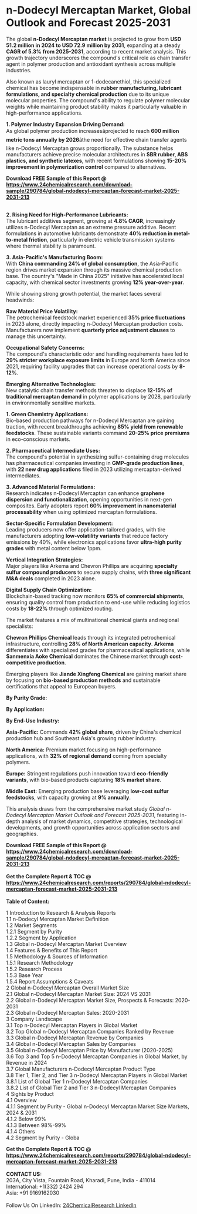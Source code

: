 <h1>n-Dodecyl Mercaptan Market, Global Outlook and Forecast 2025-2031</h1><p>The global <strong>n-Dodecyl Mercaptan market</strong> is projected to grow from <strong>USD 51.2 million in 2024 to USD 72.9 million by 2031</strong>, expanding at a steady <strong>CAGR of 5.3% from 2025-2031</strong>, according to recent market analysis. This growth trajectory underscores the compound's critical role as chain transfer agent in polymer production and antioxidant synthesis across multiple industries.</p><p>Also known as lauryl mercaptan or 1-dodecanethiol, this specialized chemical has become indispensable in <strong>rubber manufacturing, lubricant formulations, and specialty chemical production</strong> due to its unique molecular properties. The compound's ability to regulate polymer molecular weights while maintaining product stability makes it particularly valuable in high-performance applications.</p><p><strong>1. Polymer Industry Expansion Driving Demand:</strong><br>
As global polymer production increasesâprojected to reach <strong>600 million metric tons annually by 2026</strong>âthe need for effective chain transfer agents like n-Dodecyl Mercaptan grows proportionally. The substance helps manufacturers achieve precise molecular architectures in <strong>SBR rubber, ABS plastics, and synthetic latexes</strong>, with recent formulations showing <strong>15-20% improvement in polymerization control</strong> compared to alternatives.</p><div><b>Download FREE Sample of this Report @ 
            <a href="https://www.24chemicalresearch.com/download-sample/290784/global-ndodecyl-mercaptan-forecast-market-2025-2031-213">
            https://www.24chemicalresearch.com/download-sample/290784/global-ndodecyl-mercaptan-forecast-market-2025-2031-213</a></b></div><br><p><strong>2. Rising Need for High-Performance Lubricants:</strong><br>
The lubricant additives segment, growing at <strong>4.8% CAGR</strong>, increasingly utilizes n-Dodecyl Mercaptan as an extreme pressure additive. Recent formulations in automotive lubricants demonstrate <strong>40% reduction in metal-to-metal friction</strong>, particularly in electric vehicle transmission systems where thermal stability is paramount.</p><p><strong>3. Asia-Pacific's Manufacturing Boom:</strong><br>
With <strong>China commanding 24% of global consumption</strong>, the Asia-Pacific region drives market expansion through its massive chemical production base. The country's "Made in China 2025" initiative has accelerated local capacity, with chemical sector investments growing <strong>12% year-over-year</strong>.</p><p>While showing strong growth potential, the market faces several headwinds:</p><p><strong>Raw Material Price Volatility:</strong><br>
	The petrochemical feedstock market experienced <strong>35% price fluctuations</strong> in 2023 alone, directly impacting n-Dodecyl Mercaptan production costs. Manufacturers now implement <strong>quarterly price adjustment clauses</strong> to manage this uncertainty.</p><p><strong>Occupational Safety Concerns:</strong><br>
	The compound's characteristic odor and handling requirements have led to <strong>29% stricter workplace exposure limits</strong> in Europe and North America since 2021, requiring facility upgrades that can increase operational costs by <strong>8-12%</strong>.</p><p><strong>Emerging Alternative Technologies:</strong><br>
	New catalytic chain transfer methods threaten to displace <strong>12-15% of traditional mercaptan demand</strong> in polymer applications by 2028, particularly in environmentally sensitive markets.</p><p><strong>1. Green Chemistry Applications:</strong><br>
Bio-based production pathways for n-Dodecyl Mercaptan are gaining traction, with recent breakthroughs achieving <strong>85% yield from renewable feedstocks</strong>. These sustainable variants command <strong>20-25% price premiums</strong> in eco-conscious markets.</p><p><strong>2. Pharmaceutical Intermediate Uses:</strong><br>
The compound's potential in synthesizing sulfur-containing drug molecules has pharmaceutical companies investing in <strong>GMP-grade production lines</strong>, with <strong>22 new drug applications</strong> filed in 2023 utilizing mercaptan-derived intermediates.</p><p><strong>3. Advanced Material Formulations:</strong><br>
Research indicates n-Dodecyl Mercaptan can enhance <strong>graphene dispersion and functionalization</strong>, opening opportunities in next-gen composites. Early adopters report <strong>60% improvement in nanomaterial processability</strong> when using optimized mercaptan formulations.</p><p><strong>Sector-Specific Formulation Development:</strong><br>
	Leading producers now offer application-tailored grades, with tire manufacturers adopting <strong>low-volatility variants</strong> that reduce factory emissions by 40%, while electronics applications favor <strong>ultra-high purity grades</strong> with metal content below 1ppm.</p><p><strong>Vertical Integration Strategies:</strong><br>
	Major players like Arkema and Chevron Phillips are acquiring <strong>specialty sulfur compound producers</strong> to secure supply chains, with <strong>three significant M&amp;A deals</strong> completed in 2023 alone.</p><p><strong>Digital Supply Chain Optimization:</strong><br>
	Blockchain-based tracking now monitors <strong>65% of commercial shipments</strong>, ensuring quality control from production to end-use while reducing logistics costs by <strong>18-22%</strong> through optimized routing.</p><p>The market features a mix of multinational chemical giants and regional specialists:</p><p><strong>Chevron Phillips Chemical</strong> leads through its integrated petrochemical infrastructure, controlling <strong>28% of North American capacity</strong>. <strong>Arkema</strong> differentiates with specialized grades for pharmaceutical applications, while <strong>Sanmenxia Aoke Chemical</strong> dominates the Chinese market through <strong>cost-competitive production</strong>.</p><p>Emerging players like <strong>Jiande Xingfeng Chemical</strong> are gaining market share by focusing on <strong>bio-based production methods</strong> and sustainable certifications that appeal to European buyers.</p><p><strong>By Purity Grade:</strong></p><p><strong>By Application:</strong></p><p><strong>By End-Use Industry:</strong></p><p><strong>Asia-Pacific:</strong> Commands <strong>42% global share</strong>, driven by China's chemical production hub and Southeast Asia's growing rubber industry.</p><p><strong>North America:</strong> Premium market focusing on high-performance applications, with <strong>32% of regional demand</strong> coming from specialty polymers.</p><p><strong>Europe:</strong> Stringent regulations push innovation toward <strong>eco-friendly variants</strong>, with bio-based products capturing <strong>18% market share</strong>.</p><p><strong>Middle East:</strong> Emerging production base leveraging <strong>low-cost sulfur feedstocks</strong>, with capacity growing at <strong>9% annually</strong>.</p><p>This analysis draws from the comprehensive market study <em>Global n-Dodecyl Mercaptan Market Outlook and Forecast 2025-2031</em>, featuring in-depth analysis of market dynamics, competitive strategies, technological developments, and growth opportunities across application sectors and geographies.</p><div><b>Download FREE Sample of this Report @ 
            <a href="https://www.24chemicalresearch.com/download-sample/290784/global-ndodecyl-mercaptan-forecast-market-2025-2031-213">
            https://www.24chemicalresearch.com/download-sample/290784/global-ndodecyl-mercaptan-forecast-market-2025-2031-213</a></b></div><br><div><b>Get the Complete Report & TOC @ 
            <a href="https://www.24chemicalresearch.com/reports/290784/global-ndodecyl-mercaptan-forecast-market-2025-2031-213">
            https://www.24chemicalresearch.com/reports/290784/global-ndodecyl-mercaptan-forecast-market-2025-2031-213</a></b></div><br>
            <b>Table of Content:</b><p>1 Introduction to Research & Analysis Reports<br />
 1.1 n-Dodecyl Mercaptan Market Definition<br />
 1.2 Market Segments<br />
 1.2.1 Segment by Purity<br />
 1.2.2 Segment by Application<br />
 1.3 Global n-Dodecyl Mercaptan Market Overview<br />
 1.4 Features & Benefits of This Report<br />
 1.5 Methodology & Sources of Information<br />
 1.5.1 Research Methodology<br />
 1.5.2 Research Process<br />
 1.5.3 Base Year<br />
 1.5.4 Report Assumptions & Caveats<br />
2 Global n-Dodecyl Mercaptan Overall Market Size<br />
 2.1 Global n-Dodecyl Mercaptan Market Size: 2024 VS 2031<br />
 2.2 Global n-Dodecyl Mercaptan Market Size, Prospects & Forecasts: 2020-2031<br />
 2.3 Global n-Dodecyl Mercaptan Sales: 2020-2031<br />
3 Company Landscape<br />
 3.1 Top n-Dodecyl Mercaptan Players in Global Market<br />
 3.2 Top Global n-Dodecyl Mercaptan Companies Ranked by Revenue<br />
 3.3 Global n-Dodecyl Mercaptan Revenue by Companies<br />
 3.4 Global n-Dodecyl Mercaptan Sales by Companies<br />
 3.5 Global n-Dodecyl Mercaptan Price by Manufacturer (2020-2025)<br />
 3.6 Top 3 and Top 5 n-Dodecyl Mercaptan Companies in Global Market, by Revenue in 2024<br />
 3.7 Global Manufacturers n-Dodecyl Mercaptan Product Type<br />
 3.8 Tier 1, Tier 2, and Tier 3 n-Dodecyl Mercaptan Players in Global Market<br />
 3.8.1 List of Global Tier 1 n-Dodecyl Mercaptan Companies<br />
 3.8.2 List of Global Tier 2 and Tier 3 n-Dodecyl Mercaptan Companies<br />
4 Sights by Product<br />
 4.1 Overview<br />
 4.1.1 Segment by Purity - Global n-Dodecyl Mercaptan Market Size Markets, 2024 & 2031<br />
 4.1.2 Below 99%<br />
 4.1.3 Between 98%-99%<br />
 4.1.4 Others<br />
 4.2 Segment by Purity - Globa</p><div><b>Get the Complete Report & TOC @ 
            <a href="https://www.24chemicalresearch.com/reports/290784/global-ndodecyl-mercaptan-forecast-market-2025-2031-213">
            https://www.24chemicalresearch.com/reports/290784/global-ndodecyl-mercaptan-forecast-market-2025-2031-213</a></b></div><br><b>CONTACT US:</b><br>
            203A, City Vista, Fountain Road, Kharadi, Pune, India - 411014<br>
            International: +1(332) 2424 294<br>
            Asia: +91 9169162030 <br><br>
            Follow Us On LinkedIn: <a href="https://www.linkedin.com/company/24chemicalresearch/">24ChemicalResearch LinkedIn</a>